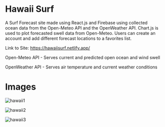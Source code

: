 # Hawaii Surf
A Surf Forecast site made using React.js and Firebase using collected ocean data from the Open-Meteo API and the OpenWeather API. Chart.js is used to plot forecasted swell data from Open-Meteo. Users can create an account and add different forecast locations to a favorites list.

Link to Site: https://hawaiisurf.netlify.app/

Open-Meteo API - Serves current and predicted open ocean and wind swell 

OpenWeather API - Serves air temperature and current weather conditions

# Images

![hawaii1](https://user-images.githubusercontent.com/61069716/210114251-04385dcf-915d-4ffb-b799-9f0588376ef7.png)

![hawaii2](https://user-images.githubusercontent.com/61069716/210114252-f550ba8d-d447-4f1a-ae8d-f800540045ad.png)

![hawaii3](https://user-images.githubusercontent.com/61069716/210114255-d140d931-d617-4265-ac25-894238ab352c.png)
